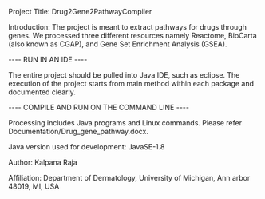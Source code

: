 Project Title: Drug2Gene2PathwayCompiler


Introduction: The project is meant to extract pathways for drugs through genes. We processed three different resources namely Reactome, BioCarta (also known as CGAP), and Gene Set Enrichment Analysis (GSEA).  


---- RUN IN AN IDE ----

The entire project should be pulled into Java IDE, such as eclipse. The execution of the project starts from main method within each package and documented clearly.


---- COMPILE AND RUN ON THE COMMAND LINE ----

Processing includes Java programs and Linux commands. Please refer Documentation/Drug_gene_pathway.docx.


Java version used for development: JavaSE-1.8

Author: Kalpana Raja

Affiliation: Department of Dermatology, University of Michigan, Ann arbor 48019, MI, USA

